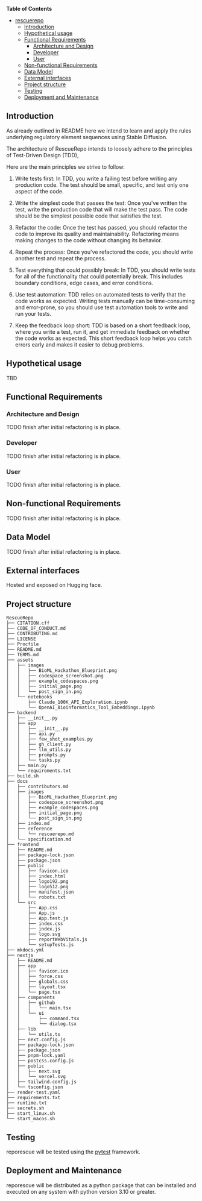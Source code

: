 **Table of Contents**

-   [rescuerepo](#project-name-rescuerepo)
    -   [Introduction](#introduction)
    -   [Hypothetical usage](#usage)
    -   [Functional Requirements](#functional-requirements)
        -   [Architecture and Design](#architecture-and-design)
        -   [Developer](#developer)
        -   [User](#user)   
    -   [Non-functional Requirements](#non-functional-requirements)
    -   [Data Model](#data-model)
    -   [External interfaces](#external-interfaces)
    -   [Project structure](#structure)
    -   [Testing](#testing)
    -   [Deployment and Maintenance](#deployment-and-maintenance)

## Introduction

As already outlined in README here we intend to learn and apply the rules underlying regulatory element sequences using Stable Diffusion.

The architecture of RescueRepo intends to loosely adhere to the principles of Test-Driven Design (TDD),

Here are the main principles we strive to follow:

1. Write tests first: In TDD, you write a failing test before writing any production code. The test should be small, specific, and test only one aspect of the code.

2. Write the simplest code that passes the test: Once you've written the test, write the production code that will make the test pass. The code should be the simplest possible code that satisfies the test.

3. Refactor the code: Once the test has passed, you should refactor the code to improve its quality and maintainability. Refactoring means making changes to the code without changing its behavior.

4. Repeat the process: Once you've refactored the code, you should write another test and repeat the process.

5. Test everything that could possibly break: In TDD, you should write tests for all of the functionality that could potentially break. This includes boundary conditions, edge cases, and error conditions.

6. Use test automation: TDD relies on automated tests to verify that the code works as expected. Writing tests manually can be time-consuming and error-prone, so you should use test automation tools to write and run your tests.

7. Keep the feedback loop short: TDD is based on a short feedback loop, where you write a test, run it, and get immediate feedback on whether the code works as expected. This short feedback loop helps you catch errors early and makes it easier to debug problems.

## Hypothetical usage

TBD

## Functional Requirements

### Architecture and Design

TODO finish after initial refactoring is in place.

### Developer

TODO finish after initial refactoring is in place.

### User

TODO finish after initial refactoring is in place.

## Non-functional Requirements

TODO finish after initial refactoring is in place.


## Data Model

TODO finish after initial refactoring is in place.

## External interfaces

Hosted and exposed on Hugging face.

## Project structure

```
RescueRepo
├── CITATION.cff
├── CODE_OF_CONDUCT.md
├── CONTRIBUTING.md
├── LICENSE
├── Procfile
├── README.md
├── TERMS.md
├── assets
│   ├── images
│   │   ├── BioML_Hackathon_Blueprint.png
│   │   ├── codespace_screenshot.png
│   │   ├── example_codespaces.png
│   │   ├── initial_page.png
│   │   └── post_sign_in.png
│   └── notebooks
│       ├── Claude_100K_API_Exploration.ipynb
│       └── OpenAI_Bioinformatics_Tool_Embeddings.ipynb
├── backend
│   ├── __init__.py
│   ├── app
│   │   ├── __init__.py
│   │   ├── api.py
│   │   ├── few_shot_examples.py
│   │   ├── gh_client.py
│   │   ├── llm_utils.py
│   │   ├── prompts.py
│   │   └── tasks.py
│   ├── main.py
│   └── requirements.txt
├── build.sh
├── docs
│   ├── contributors.md
│   ├── images
│   │   ├── BioML_Hackathon_Blueprint.png
│   │   ├── codespace_screenshot.png
│   │   ├── example_codespaces.png
│   │   ├── initial_page.png
│   │   └── post_sign_in.png
│   ├── index.md
│   ├── reference
│   │   └── rescuerepo.md
│   └── specification.md
├── frontend
│   ├── README.md
│   ├── package-lock.json
│   ├── package.json
│   ├── public
│   │   ├── favicon.ico
│   │   ├── index.html
│   │   ├── logo192.png
│   │   ├── logo512.png
│   │   ├── manifest.json
│   │   └── robots.txt
│   └── src
│       ├── App.css
│       ├── App.js
│       ├── App.test.js
│       ├── index.css
│       ├── index.js
│       ├── logo.svg
│       ├── reportWebVitals.js
│       └── setupTests.js
├── mkdocs.yml
├── nextjs
│   ├── README.md
│   ├── app
│   │   ├── favicon.ico
│   │   ├── force.css
│   │   ├── globals.css
│   │   ├── layout.tsx
│   │   └── page.tsx
│   ├── components
│   │   ├── github
│   │   │   └── main.tsx
│   │   └── ui
│   │       ├── command.tsx
│   │       └── dialog.tsx
│   ├── lib
│   │   └── utils.ts
│   ├── next.config.js
│   ├── package-lock.json
│   ├── package.json
│   ├── pnpm-lock.yaml
│   ├── postcss.config.js
│   ├── public
│   │   ├── next.svg
│   │   └── vercel.svg
│   ├── tailwind.config.js
│   └── tsconfig.json
├── render-test.yaml
├── requirements.txt
├── runtime.txt
├── secrets.sh
├── start_linux.sh
└── start_macos.sh

```

## Testing

reporescue will be tested using the [pytest](https://docs.pytest.org/en/stable/) framework.


## Deployment and Maintenance

reporescue will be distributed as a python package that can be installed and executed on any system with python version 3.10 or greater.
